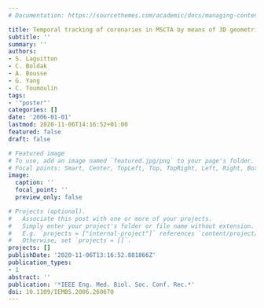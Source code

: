 ```yaml
---
# Documentation: https://sourcethemes.com/academic/docs/managing-content/

title: Temporal tracking of coronaries in MSCTA by means of 3D geometrical moments
subtitle: ''
summary: ''
authors:
- S. Laguitton
- C. Boldak
- A. Bousse
- G. Yang
- C. Toumoulin
tags:
- '"poster"'
categories: []
date: '2006-01-01'
lastmod: 2020-11-06T14:16:52+01:00
featured: false
draft: false

# Featured image
# To use, add an image named `featured.jpg/png` to your page's folder.
# Focal points: Smart, Center, TopLeft, Top, TopRight, Left, Right, BottomLeft, Bottom, BottomRight.
image:
  caption: ''
  focal_point: ''
  preview_only: false

# Projects (optional).
#   Associate this post with one or more of your projects.
#   Simply enter your project's folder or file name without extension.
#   E.g. `projects = ["internal-project"]` references `content/project/deep-learning/index.md`.
#   Otherwise, set `projects = []`.
projects: []
publishDate: '2020-11-06T13:16:52.881866Z'
publication_types:
- 1
abstract: ''
publication: '*IEEE Eng. Med. Biol. Soc. Conf. Rec.*'
doi: 10.1109/IEMBS.2006.260670
---
```

